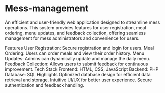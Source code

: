 # Mess-management
An efficient and user-friendly web application designed to streamline mess operations. This system provides features for user registration, meal ordering, menu updates, and feedback collection, offering seamless management for mess administrators and convenience for users.

Features
User Registration: Secure registration and login for users.
Meal Ordering: Users can order meals and view their order history.
Menu Updates: Admins can dynamically update and manage the daily menu.
Feedback Collection: Allows users to submit feedback for continuous improvement.
Tech Stack
Frontend: HTML, CSS, JavaScript
Backend: PHP
Database: SQL
Highlights
Optimized database design for efficient data retrieval and storage.
Intuitive UI/UX for better user experience.
Secure authentication and feedback handling.
